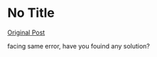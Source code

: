 # No Title

[Original Post](https://discourse.onlinedegree.iitm.ac.in/t/164277/523)

<p>facing same error, have you fouind any solution?</p>